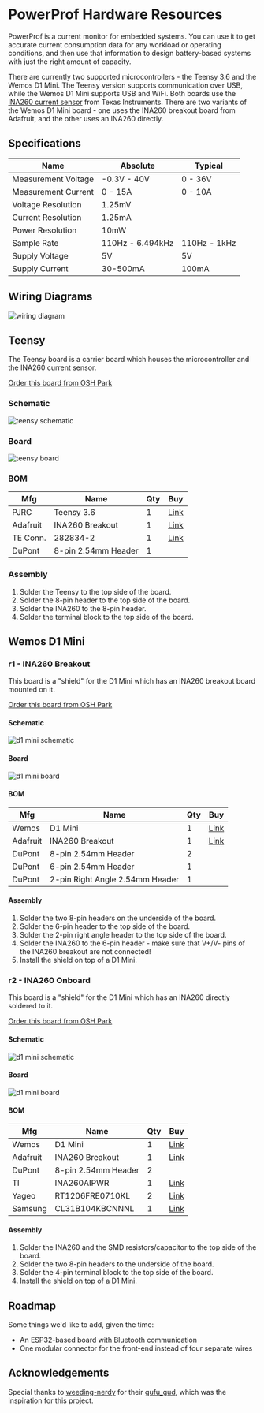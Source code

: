 # PowerProf Hardware Resources

PowerProf is a current monitor for embedded systems. You can use it to get accurate current consumption data for any workload or operating conditions, and then use that information to design battery-based systems with just the right amount of capacity.

There are currently two supported microcontrollers - the Teensy 3.6 and the Wemos D1 Mini. The Teensy version supports communication over USB, while the Wemos D1 Mini supports USB and WiFi. Both boards use the [INA260 current sensor](https://www.ti.com/lit/ds/symlink/ina260.pdf) from Texas Instruments. There are two variants of the Wemos D1 Mini board - one uses the INA260 breakout board from Adafruit, and the other uses an INA260 directly.

## Specifications

| Name                | Absolute         | Typical      |
| ------------------- | ---------------- | ------------ |
| Measurement Voltage | -0.3V - 40V      | 0 - 36V      |
| Measurement Current | 0 - 15A          | 0 - 10A      |
| Voltage Resolution  | 1.25mV           |              |
| Current Resolution  | 1.25mA           |              |
| Power Resolution    | 10mW             |              |
| Sample Rate         | 110Hz - 6.494kHz | 110Hz - 1kHz |
| Supply Voltage      | 5V               | 5V           |
| Supply Current      | 30-500mA         | 100mA        |

## Wiring Diagrams

![wiring diagram](./png/wiring-diagram.png)

## Teensy

The Teensy board is a carrier board which houses the microcontroller and the INA260 current sensor.

[Order this board from OSH Park](https://oshpark.com/shared_projects/RvujZ5At)

### Schematic

![teensy schematic](./png/teensy-schematic.png)

### Board

![teensy board](./png/teensy-board.png)

### BOM

| Mfg      | Name                | Qty | Buy                                                                                                           |
| -------- | ------------------- | --- | ------------------------------------------------------------------------------------------------------------- |
| PJRC     | Teensy 3.6          | 1   | [Link](https://www.pjrc.com/store/teensy36.html)                                                              |
| Adafruit | INA260 Breakout     | 1   | [Link](https://www.mouser.com/ProductDetail/Adafruit/4226?qs=PzGy0jfpSMvb8foRR1BpJA%3D%3D)                    |
| TE Conn. | 282834-2            | 1   | [Link](https://www.mouser.com/ProductDetail/TE-Connectivity/282834-2?qs=A%252Bip%252BNCYi6N8cVKuk8xDog%3D%3D) |
| DuPont   | 8-pin 2.54mm Header | 1   |                                                                                                               |

### Assembly

1. Solder the Teensy to the top side of the board.
2. Solder the 8-pin header to the top side of the board.
3. Solder the INA260 to the 8-pin header.
4. Solder the terminal block to the top side of the board.

## Wemos D1 Mini

### r1 - INA260 Breakout

This board is a "shield" for the D1 Mini which has an INA260 breakout board mounted on it.

[Order this board from OSH Park](https://oshpark.com/shared_projects/oW7e4EAU)

#### Schematic

![d1 mini schematic](./png/d1-mini-schematic.png)

#### Board

![d1 mini board](./png/d1-mini-board.png)

#### BOM

| Mfg      | Name                            | Qty | Buy                                                                                        |
| -------- | ------------------------------- | --- | ------------------------------------------------------------------------------------------ |
| Wemos    | D1 Mini                         | 1   | [Link](https://www.wemos.cc/en/latest/d1/d1_mini.html)                                     |
| Adafruit | INA260 Breakout                 | 1   | [Link](https://www.mouser.com/ProductDetail/Adafruit/4226?qs=PzGy0jfpSMvb8foRR1BpJA%3D%3D) |
| DuPont   | 8-pin 2.54mm Header             | 2   |                                                                                            |
| DuPont   | 6-pin 2.54mm Header             | 1   |                                                                                            |
| DuPont   | 2-pin Right Angle 2.54mm Header | 1   |                                                                                            |

#### Assembly

1. Solder the two 8-pin headers on the underside of the board.
2. Solder the 6-pin header to the top side of the board.
3. Solder the 2-pin right angle header to the top side of the board.
4. Solder the INA260 to the 6-pin header - make sure that V+/V- pins of the INA260 breakout are not connected!
5. Install the shield on top of a D1 Mini.

### r2 - INA260 Onboard

This board is a "shield" for the D1 Mini which has an INA260 directly soldered to it.

[Order this board from OSH Park](https://oshpark.com/shared_projects/kBgNvwmK)

#### Schematic

![d1 mini schematic](./png/d1-mini-r2-schematic.png)

#### Board

![d1 mini board](./png/d1-mini-r2-board.png)

#### BOM

| Mfg      | Name                | Qty | Buy                                                                                        |
| -------- | ------------------- | --- | ------------------------------------------------------------------------------------------ |
| Wemos    | D1 Mini             | 1   | [Link](https://www.wemos.cc/en/latest/d1/d1_mini.html)                                     |
| Adafruit | INA260 Breakout     | 1   | [Link](https://www.mouser.com/ProductDetail/Adafruit/4226?qs=PzGy0jfpSMvb8foRR1BpJA%3D%3D) |
| DuPont   | 8-pin 2.54mm Header | 2   |                                                                                            |
| TI       | INA260AIPWR         | 1   | [Link](https://www.mouser.com/ProductDetail/595-INA260AIPWR)                               |
| Yageo    | RT1206FRE0710KL     | 2   | [Link](https://www.mouser.com/ProductDetail/603-RT1206FRE0710KL)                           |
| Samsung  | CL31B104KBCNNNL     | 1   | [Link](https://www.mouser.com/ProductDetail/187-CL31B104KBCNNNL)                           |

#### Assembly

1. Solder the INA260 and the SMD resistors/capacitor to the top side of the board.
2. Solder the two 8-pin headers to the underside of the board.
3. Solder the 4-pin terminal block to the top side of the board.
4. Install the shield on top of a D1 Mini.

## Roadmap

Some things we'd like to add, given the time:

- An ESP32-based board with Bluetooth communication
- One modular connector for the front-end instead of four separate wires

## Acknowledgements

Special thanks to [weeding-nerdy](https://github.com/weeding-nerdy) for their [gufu_gud](https://github.com/weeding-nerdy/gufu_gud), which was the inspiration for this project.
